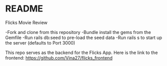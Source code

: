 # README

Flicks Movie Review 

-Fork and clone from this repository 
-Bundle install the gems from the Gemfile 
-Run rails db:seed to pre-load the seed data 
-Run rails s to start up the server (defaults to Port 3000)

This repo serves as the backend for the Flicks App. Here is the link to the frontend: https://github.com/Vina27/flicks_frontend